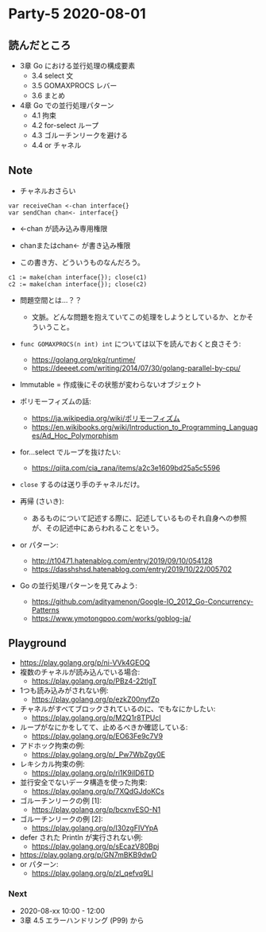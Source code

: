 
# Party-5 2020-08-01
## 読んだところ
- 3章 Go における並行処理の構成要素
    - 3.4 select 文
    - 3.5 GOMAXPROCS レバー
    - 3.6 まとめ
- 4章 Go での並行処理パターン
    - 4.1 拘束
    - 4.2 for-select ループ
    - 4.3 ゴルーチンリークを避ける
    - 4.4 or チャネル
    
## Note
- チャネルおさらい
```
var receiveChan <-chan interface{}
var sendChan chan<- interface{}
```
- <-chan が読み込み専用権限
- chanまたはchan<- が書き込み権限

- この書き方、どういうものなんだろう。
```
c1 := make(chan interface{}); close(c1)
c2 := make(chan interface{}); close(c2)
```

- 問題空間とは...？？
    - 文脈。どんな問題を抱えていてこの処理をしようとしているか、とかそういうこと。

- `func GOMAXPROCS(n int) int` については以下を読んでおくと良さそう:
    - https://golang.org/pkg/runtime/
    - https://deeeet.com/writing/2014/07/30/golang-parallel-by-cpu/

- Immutable = 作成後にその状態が変わらないオブジェクト
- ポリモーフィズムの話:
    - https://ja.wikipedia.org/wiki/ポリモーフィズム
    - https://en.wikibooks.org/wiki/Introduction_to_Programming_Languages/Ad_Hoc_Polymorphism
- for...select でループを抜けたい:
    - https://qiita.com/cia_rana/items/a2c3e1609bd25a5c5596  
- `close` するのは送り手のチャネルだけ。
- 再帰 (さいき):
    - あるものについて記述する際に、記述しているものそれ自身への参照が、その記述中にあらわれることをいう。
- or パターン:
    - http://t10471.hatenablog.com/entry/2019/09/10/054128
    - https://dasshshsd.hatenablog.com/entry/2019/10/22/005702
- Go の並行処理パターンを見てみよう:
    - https://github.com/adityamenon/Google-IO_2012_Go-Concurrency-Patterns
    - https://www.ymotongpoo.com/works/goblog-ja/

## Playground
- https://play.golang.org/p/ni-VVk4GEOQ
- 複数のチャネルが読み込んでいる場合:
    - https://play.golang.org/p/PBz4-22tlgT
- 1つも読み込みがされない例:
    - https://play.golang.org/p/ezkZ00nyfZp
- チャネルがすべてブロックされているのに、でもなにかしたい:
    - https://play.golang.org/p/M2Q1r8TPUcl
- ループがなにかをしてて、止めるべきか確認している:
    - https://play.golang.org/p/EO63Fe9c7V9
- アドホック拘束の例:
    - https://play.golang.org/p/_Pw7WbZgy0E
- レキシカル拘束の例:
    - https://play.golang.org/p/ri1K9iID6TD
- 並行安全でないデータ構造を使った拘束:
    - https://play.golang.org/p/7XQdGJdoKCs
- ゴルーチンリークの例 [1]:
    - https://play.golang.org/p/bcxnvESO-N1
- ゴルーチンリークの例 [2]:
    - https://play.golang.org/p/I30zgFIVYpA
- defer された Println が実行されない例:
    - https://play.golang.org/p/sEcazV80Bpj
- https://play.golang.org/p/GN7mBKB9dwD
- or パターン:
    - https://play.golang.org/p/zl_qefvq9LI

### Next
- 2020-08-xx 10:00 - 12:00
- 3章 4.5 エラーハンドリング (P99) から
